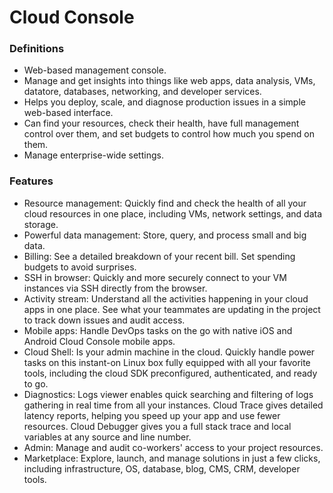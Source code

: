 # Cloud Console

### Definitions
* Web-based management console.
* Manage and get insights into things like web apps, data analysis, VMs, datatore, databases, networking, and developer services.
* Helps you deploy, scale, and diagnose production issues in a simple web-based interface. 
* Can find your resources, check their health, have full management control over them, and set budgets to control how much you spend on them.
* Manage enterprise-wide settings.

### Features
* Resource management: Quickly find and check the health of all your cloud resources in one place, including VMs, network settings, and data storage.
* Powerful data management: Store, query, and process small and big data.
* Billing: See a detailed breakdown of your recent bill. Set spending budgets to avoid surprises.
* SSH in browser: Quickly and more securely connect to your VM instances via SSH directly from the browser.
* Activity stream: Understand all the activities happening in your cloud apps in one place. See what your teammates are updating in the project to track down issues and audit access.
* Mobile apps: Handle DevOps tasks on the go with native iOS and Android Cloud Console mobile apps.
* Cloud Shell: Is your admin machine in the cloud. Quickly handle power tasks on this instant-on Linux box fully equipped with all your favorite tools, including the cloud SDK preconfigured, authenticated, and ready to go.
* Diagnostics: Logs viewer enables quick searching and filtering of logs gathering in real time from all your instances. Cloud Trace gives detailed latency reports, helping you speed up your app and use fewer resources. Cloud Debugger gives you a full stack trace and local variables at any source and line number.
* Admin: Manage and audit co-workers' access to your project resources.
* Marketplace: Explore, launch, and manage solutions in just a few clicks, including infrastructure, OS, database, blog, CMS, CRM, developer tools.
